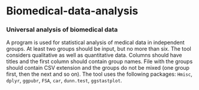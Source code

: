 # Biomedical-data-analysis
### Universal analysis of biomedical data

A program is used for statistical analysis of medical data in independent groups. At least two groups should be input, but no more than six. The tool considers qualitative as well as quantitative data. Columns should have titles and the first column should contain group names. File with the groups should contain CSV extension and the groups do not be mixed (one group first, then the next and so on). The tool uses the following packages: `Hmisc`, `dplyr`, `ggpubr`, `FSA`, `car`, `dunn.test`, `ggstastplot`.

